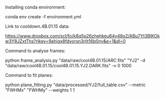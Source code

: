 Installing conda environment:

conda env create -f environment.yml

Link to cooldown.4B.01.15 data:

https://www.dropbox.com/scl/fo/k8q5p26zhehkeu64y48o2/ABu7Yt3BlKOkw3Y8JZxtThs?rlkey=9ahigx8fdvorsn3rljt16b0ny&e=1&dl=0

Command to analyse frames:

python frame_analysis.py "data/raw/cool4B.01.15/*ARC*.fits" "YJ2" -d "data/raw/cool4B.01.15/cool4B.01.15.YJ2.DARK.fits" -v 0 1000

Command to fit planes:

python plane_fitting.py "data/processed/YJ2/full_table.csv" --metric "FWHMx" "FWHMy" --weights 1 1